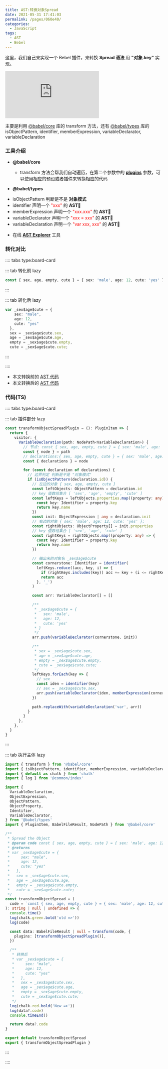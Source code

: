 ```yaml
---
title: AST:转换对象Spread
date: 2021-05-31 17:41:03
permalink: /pages/060e40/
categories:
  - JavaScript
tags:
  - AST
  - Bebel
---
```


这里，我们自己来实现一个 <span class="span-shadow">Bebel</span> 插件，来转换 **Spread 语法** 用 **"对象.key"** 实现。

<embed src="https://cdn.jsdelivr.net/gh/xiaojun996/CDN/images/icon/babel.svg" type="image/svg+xml" />

<!-- more -->

主要是利用 [@babel/core](https://www.npmjs.com/package/@babel/core) 库的 <span class="span-shadow">transform</span> 方法，还有 [@babel/types](https://www.npmjs.com/package/@babel/types) 库的 <span class="span-shadow">isObjectPattern</span>, <span class="span-shadow">identifier</span>, <span class="span-shadow">memberExpression</span>, <span class="span-shadow">variableDeclarator</span>, <span class="span-shadow">variableDeclaration</span>

### 工具介绍

- **@babel/core**

  - <span class="span-shadow">transform</span> 方法会帮我们自动遍历，在第二个参数中的 **[plugins](https://babeljs.io/docs/en/plugins/)** 参数，可以使用相应的预设或者插件来转换相应的代码

- **@babel/types**

* <span class="span-shadow">isObjectPattern</span> 判断是不是 **对象模式**
* <span class="span-shadow">identifier</span> 声明一个 <span class="span-shadow" style="color: red;">"xxx"</span> 的 **AST**
* <span class="span-shadow">memberExpression</span> 声明一个 <span class="span-shadow" style="color: red;">"xxx.xxx"</span> 的 **AST**
* <span class="span-shadow">variableDeclarator</span> 声明一个 <span class="span-shadow" style="color: red;">"xxx = xxx"</span> 的 **AST**
* <span class="span-shadow">variableDeclaration</span> 声明一个 <span class="span-shadow" style="color: red;">"var xxx, xxx"</span> 的 **AST**

- 在线 **[AST Explorer](https://astexplorer.net/)** 工具

### 转化对比

:::: tabs type:board-card

::: tab 转化前 lazy

```TypeScript
const { sex, age, empty, cute } = { sex: 'male', age: 12, cute: 'yes' }
```

:::

::: tab 转化后 lazy

```TypeScript
var _sex$age$cute = {
    sex: "male",
    age: 12,
    cute: "yes"
  },
  sex = _sex$age$cute.sex,
  age = _sex$age$cute.age,
  empty = _sex$age$cute.empty,
  cute = _sex$age$cute.cute;
```

:::

::::

- 本文转换前的 [AST 代码](https://astexplorer.net/#/gist/be77a34f3ffb465797959d1a0c2bf863/131460b40a1c063ae7702a6810a6a8804bd59dd8)
- 本文转换后的 [AST 代码](https://astexplorer.net/#/gist/be77a34f3ffb465797959d1a0c2bf863/829ff43e37ae32b9918f3e0347713713dfc5efba)

### 代码(TS)

:::: tabs type:board-card

::: tab 插件部分 lazy

```TypeScript
const transformObjectSpreadPlugin = (): PluginItem => {
  return {
    visitor: {
      VariableDeclaration(path: NodePath<VariableDeclaration>) {
        // 节点: const { sex, age, empty, cute } = { sex: 'male', age: 12, cute: 'yes' };
        const { node } = path
        // declarations:{ sex, age, empty, cute } = { sex: 'male', age: 12, cute: 'yes' };
        const { declarations } = node

        for (const declaration of declarations) {
          // 边界判定 判断是不是 "对象模式"
          if (isObjectPattern(declaration.id)) {
            // 左边的对象 { sex, age, empty, cute }
            const leftObjects: ObjectPattern = declaration.id
            // key 值数组集合 [ 'sex', 'age', 'empty', 'cute' ]
            const leftKeys = leftObjects.properties.map((property: any) => {
              const key: Identifier = property.key
              return key.name
            })
            const init: ObjectExpression | any = declaration.init
            // 右边的对象 { sex: 'male', age: 12, cute: 'yes' };
            const rightObjects: ObjectProperty[] = init.properties
            // key 值数组集合 [ 'sex', 'age', 'cute' ]
            const rightKeys = rightObjects.map((property: any) => {
              const key: Identifier = property.key
              return key.name
            })

            // 抽出来的对象名 _sex$age$cute
            const cornerstone: Identifier = identifier(
              leftKeys.reduce((acc, key, i) => {
                if (rightKeys.includes(key)) acc += key + (i <= rightKeys.length - 1 ? '$' : '')
                return acc
              }, '_')
            )

            const arr: VariableDeclarator[] = []

            /**
             * _sex$age$cute = {
             *   sex: 'male',
             *   age: 12,
             *   cute: 'yes'
             * }
             */
            arr.push(variableDeclarator(cornerstone, init))

            /**
             * sex = _sex$age$cute.sex,
             * age = _sex$age$cute.age,
             * empty = _sex$age$cute.empty,
             * cute = _sex$age$cute.cute;
             */
            leftKeys.forEach(key => {
              // sex
              const iden = identifier(key)
              // sex = _sex$age$cute.sex,
              arr.push(variableDeclarator(iden, memberExpression(cornerstone, iden)))
            })

            path.replaceWith(variableDeclaration('var', arr))
          }
        }
      },
    },
  }
}
```

:::

::: tab 执行主体 lazy

```TypeScript
import { transform } from '@babel/core'
import { isObjectPattern, identifier, memberExpression, variableDeclarator, variableDeclaration } from '@babel/types'
import { default as chalk } from 'chalk'
import { log } from '@common/index'

import {
  VariableDeclaration,
  ObjectExpression,
  ObjectPattern,
  ObjectProperty,
  Identifier,
  VariableDeclarator,
} from '@babel/types'
import { PluginItem, BabelFileResult, NodePath } from '@babel/core'

/**
 * Spread the Object
 * @param code const { sex, age, empty, cute } = { sex: 'male', age: 12, cute: 'yes' };
 * @returns
 * var _sex$age$cute = {
 *     sex: "male",
 *     age: 12,
 *     cute: "yes"
 *   },
 *   sex = _sex$age$cute.sex,
 *   age = _sex$age$cute.age,
 *   empty = _sex$age$cute.empty,
 *   cute = _sex$age$cute.cute;
 */
const transformObjectSpread = (
  code = `const { sex, age, empty, cute } = { sex: 'male', age: 12, cute: 'yes' };`
): string | null | undefined => {
  console.time()
  log(chalk.green.bold('old =>'))
  log(code)

  const data: BabelFileResult | null = transform(code, {
    plugins: [transformObjectSpreadPlugin()],
  })

  /**
   * 转换后
   * var _sex$age$cute = {
   *     sex: "male",
   *     age: 12,
   *     cute: "yes"
   *   },
   *   sex = _sex$age$cute.sex,
   *   age = _sex$age$cute.age,
   *   empty = _sex$age$cute.empty,
   *   cute = _sex$age$cute.cute;
   */
  log(chalk.red.bold('New =>'))
  log(data?.code)
  console.timeEnd()

  return data?.code
}

export default transformObjectSpread
export { transformObjectSpreadPlugin }
```

:::

::::
